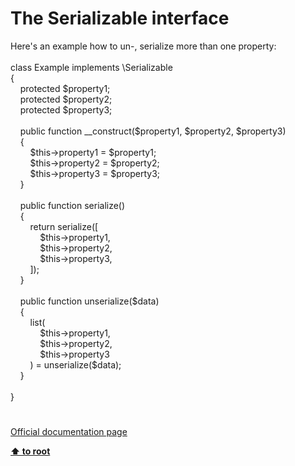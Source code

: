 # The Serializable interface




<div class="phpcode"><span class="html">
Here&apos;s an example how to un-, serialize more than one property:<br><br>class Example implements \Serializable<br>{<br>&#xA0; &#xA0; protected $property1;<br>&#xA0; &#xA0; protected $property2;<br>&#xA0; &#xA0; protected $property3;<br><br>&#xA0; &#xA0; public function __construct($property1, $property2, $property3)<br>&#xA0; &#xA0; {<br>&#xA0; &#xA0; &#xA0; &#xA0; $this-&gt;property1 = $property1;<br>&#xA0; &#xA0; &#xA0; &#xA0; $this-&gt;property2 = $property2;<br>&#xA0; &#xA0; &#xA0; &#xA0; $this-&gt;property3 = $property3;<br>&#xA0; &#xA0; }<br><br>&#xA0; &#xA0; public function serialize()<br>&#xA0; &#xA0; {<br>&#xA0; &#xA0; &#xA0; &#xA0; return serialize([<br>&#xA0; &#xA0; &#xA0; &#xA0; &#xA0; &#xA0; $this-&gt;property1,<br>&#xA0; &#xA0; &#xA0; &#xA0; &#xA0; &#xA0; $this-&gt;property2,<br>&#xA0; &#xA0; &#xA0; &#xA0; &#xA0; &#xA0; $this-&gt;property3,<br>&#xA0; &#xA0; &#xA0; &#xA0; ]);<br>&#xA0; &#xA0; }<br><br>&#xA0; &#xA0; public function unserialize($data)<br>&#xA0; &#xA0; {<br>&#xA0; &#xA0; &#xA0; &#xA0; list(<br>&#xA0; &#xA0; &#xA0; &#xA0; &#xA0; &#xA0; $this-&gt;property1,<br>&#xA0; &#xA0; &#xA0; &#xA0; &#xA0; &#xA0; $this-&gt;property2,<br>&#xA0; &#xA0; &#xA0; &#xA0; &#xA0; &#xA0; $this-&gt;property3<br>&#xA0; &#xA0; &#xA0; &#xA0; ) = unserialize($data);<br>&#xA0; &#xA0; }<br><br>}</span>
</div>
  

#

[Official documentation page](https://www.php.net/manual/en/class.serializable.php)

**[⬆ to root](/)**